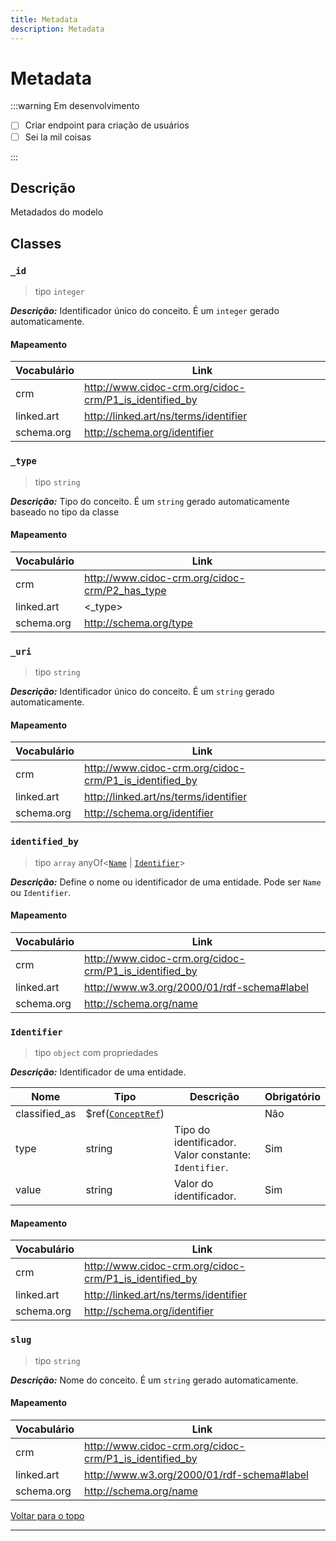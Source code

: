 ```yaml
---
title: Metadata
description: Metadata
---
```


# Metadata

:::warning Em desenvolvimento

-   [ ] Criar endpoint para criação de usuários
-   [ ] Sei la mil coisas

:::

## Descrição

Metadados do modelo

## Classes

### `_id`

> tipo `integer`

**_Descrição:_** Identificador único do conceito. É um `integer` gerado automaticamente.

#### Mapeamento

| Vocabulário | Link                                                     |
| ----------- | -------------------------------------------------------- |
| crm         | <http://www.cidoc-crm.org/cidoc-crm/P1_is_identified_by> |
| linked.art  | <http://linked.art/ns/terms/identifier>                  |
| schema.org  | <http://schema.org/identifier>                           |

### `_type`

> tipo `string`

**_Descrição:_** Tipo do conceito. É um `string` gerado automaticamente baseado no tipo da classe

#### Mapeamento

| Vocabulário | Link                                             |
| ----------- | ------------------------------------------------ |
| crm         | <http://www.cidoc-crm.org/cidoc-crm/P2_has_type> |
| linked.art  | <\_type>                                         |
| schema.org  | <http://schema.org/type>                         |

### `_uri`

> tipo `string`

**_Descrição:_** Identificador único do conceito. É um `string` gerado automaticamente.

#### Mapeamento

| Vocabulário | Link                                                     |
| ----------- | -------------------------------------------------------- |
| crm         | <http://www.cidoc-crm.org/cidoc-crm/P1_is_identified_by> |
| linked.art  | <http://linked.art/ns/terms/identifier>                  |
| schema.org  | <http://schema.org/identifier>                           |

### `identified_by`

> tipo `array` anyOf<[`Name`](#name) | [`Identifier`](#identifier)>

**_Descrição:_** Define o nome ou identificador de uma entidade. Pode ser `Name` ou `Identifier`.

#### Mapeamento

| Vocabulário | Link                                                     |
| ----------- | -------------------------------------------------------- |
| crm         | <http://www.cidoc-crm.org/cidoc-crm/P1_is_identified_by> |
| linked.art  | <http://www.w3.org/2000/01/rdf-schema#label>             |
| schema.org  | <http://schema.org/name>                                 |

### `Identifier`

> tipo `object` com propriedades

**_Descrição:_** Identificador de uma entidade.

| Nome          | Tipo                                            | Descrição                                             | Obrigatório |
| ------------- | ----------------------------------------------- | ----------------------------------------------------- | ----------- |
| classified_as | $ref([`ConceptRef`](concept.schema#conceptref)) |                                                       | Não         |
| type          | string                                          | Tipo do identificador. Valor constante: `Identifier`. | Sim         |
| value         | string                                          | Valor do identificador.                               | Sim         |

#### Mapeamento

| Vocabulário | Link                                                     |
| ----------- | -------------------------------------------------------- |
| crm         | <http://www.cidoc-crm.org/cidoc-crm/P1_is_identified_by> |
| linked.art  | <http://linked.art/ns/terms/identifier>                  |
| schema.org  | <http://schema.org/identifier>                           |

### `slug`

> tipo `string`

**_Descrição:_** Nome do conceito. É um `string` gerado automaticamente.

#### Mapeamento

| Vocabulário | Link                                                     |
| ----------- | -------------------------------------------------------- |
| crm         | <http://www.cidoc-crm.org/cidoc-crm/P1_is_identified_by> |
| linked.art  | <http://www.w3.org/2000/01/rdf-schema#label>             |
| schema.org  | <http://schema.org/name>                                 |

[Voltar para o topo](#)

---
